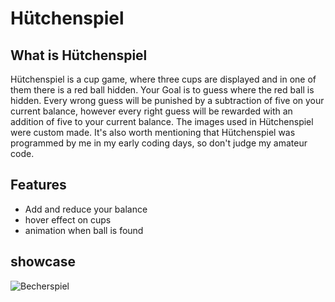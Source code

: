 # Hütchenspiel
## What is Hütchenspiel
Hütchenspiel is a cup game, where three cups are displayed and in one of them there is a red ball hidden.
Your Goal is to guess where the red ball is hidden. Every wrong guess will be punished by a subtraction of five on your current balance,
however every right guess will be rewarded with an addition of five to your current balance. The images used in Hütchenspiel were custom made.
It's also worth mentioning that Hütchenspiel was programmed by me in my early coding days, so don't judge my amateur code.

## Features
* Add and reduce your balance
* hover effect on cups
* animation when ball is found

## showcase

![Becherspiel](https://user-images.githubusercontent.com/66206290/131322852-a3f07685-7e9c-412c-92f7-f805585c9630.png)

